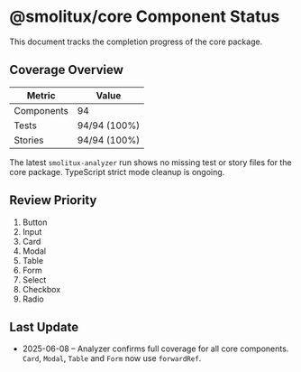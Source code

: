 # @smolitux/core Component Status

This document tracks the completion progress of the core package.

## Coverage Overview

| Metric      | Value                |
|-------------|----------------------|
| Components  | 94                   |
| Tests       | 94/94 (100%)         |
| Stories     | 94/94 (100%)         |

The latest `smolitux-analyzer` run shows no missing test or story files for the core package. TypeScript strict mode cleanup is ongoing.

## Review Priority

1. Button
2. Input
3. Card
4. Modal
5. Table
6. Form
7. Select
8. Checkbox
9. Radio

## Last Update

- 2025-06-08 – Analyzer confirms full coverage for all core components. `Card`, `Modal`, `Table` and `Form` now use `forwardRef`.

